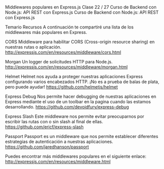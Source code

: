 Middlewares populares en Express.js
Clase 22 / 27
Curso de Backend con Node.js: API REST con Express.js
Curso de Backend con Node.js: API REST con Express.js

Temario
Recursos
A continuación te compartiré una lista de los middlewares más populares en Express.

CORS
Middleware para habilitar CORS (Cross-origin resource sharing) en nuestras rutas o aplicación. http://expressjs.com/en/resources/middleware/cors.html

Morgan
Un logger de solicitudes HTTP para Node.js. http://expressjs.com/en/resources/middleware/morgan.html

Helmet
Helmet nos ayuda a proteger nuestras aplicaciones Express configurando varios encabezados HTTP. ¡No es a prueba de balas de plata, pero puede ayudar! https://github.com/helmetjs/helmet

Express Debug
Nos permite hacer debugging de nuestras aplicaciones en Express mediante el uso de un toolbar en la pagina cuando las estamos desarrollando. https://github.com/devoidfury/express-debug

Express Slash
Este middleware nos permite evitar preocuparnos por escribir las rutas con o sin slash al final de ellas. https://github.com/ericf/express-slash

Passport
Passport es un middleware que nos permite establecer diferentes estrategias de autenticación a nuestras aplicaciones. https://github.com/jaredhanson/passport

Puedes encontrar más middlewares populares en el siguiente enlace: http://expressjs.com/en/resources/middleware.html